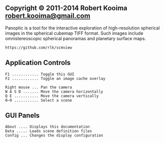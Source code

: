 ## Copyright © 2011-2014 Robert Kooima <robert.kooima@gmail.com>

Panoptic is a tool for the interactive exploration of high-resolution spherical
images in the spherical cubemap TIFF format. Such images include omnistereoscopic
spherical panoramas and planetary surface maps.

    https://github.com/rlk/scmview

## Application Controls

    F1 ............ Toggle this GUI
    F2 ............ Toggle an image cache overlay

    Right mouse ... Pan the camera
    W A S D ....... Move the camera horizontally
    Q E ........... Move the camera vertically
    0–9 ........... Select a scene

## GUI Panels

    About .... Displays this documentation
    Data ..... Loads scene definition files
    Config ... Changes the display configuration
